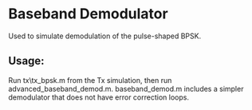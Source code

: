 # Baseband Demodulator
Used to simulate demodulation of the pulse-shaped BPSK.

## Usage:
Run tx\tx_bpsk.m from the Tx simulation, then run advanced_baseband_demod.m. baseband_demod.m includes a simpler demodulator that does not have error correction loops.
